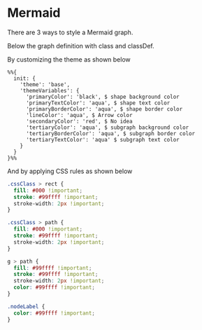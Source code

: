# Mermaid
There are 3 ways to style a Mermaid graph.

Below the graph definition with class and classDef.

By customizing the theme as shown below

``` mermaid
%%{
  init: {
    'theme': 'base',
    'themeVariables': {
      'primaryColor': 'black', $ shape background color
      'primaryTextColor': 'aqua', $ shape text color
      'primaryBorderColor': 'aqua', $ shape border color
      'lineColor': 'aqua', $ Arrow color
      'secondaryColor': 'red', $ No idea
      'tertiaryColor': 'aqua', $ subgraph background color
      'tertiaryBorderColor': 'aqua', $ subgraph border color
      'tertiaryTextColor': 'aqua' $ subgraph text color
    }
  }
}%%
```

And by applying CSS rules as shown below

``` css
.cssClass > rect {
  fill: #000 !important;
  stroke: #99ffff !important;
  stroke-width: 2px !important;
}

.cssClass > path {
  fill: #000 !important;
  stroke: #99ffff !important;
  stroke-width: 2px !important;
}

g > path {
  fill: #99ffff !important;
  stroke: #99ffff !important;
  stroke-width: 2px !important;
  color: #99ffff !important;
}

.nodeLabel {
  color: #99ffff !important;
}
```